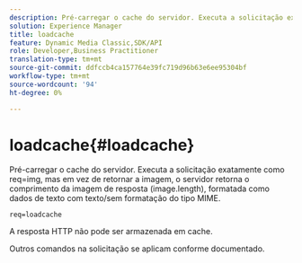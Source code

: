 ```yaml
---
description: Pré-carregar o cache do servidor. Executa a solicitação exatamente como req=img, mas em vez de retornar a imagem, o servidor retorna o comprimento da imagem de resposta (image.length), formatada como dados de texto com texto/sem formatação do tipo MIME.
solution: Experience Manager
title: loadcache
feature: Dynamic Media Classic,SDK/API
role: Developer,Business Practitioner
translation-type: tm+mt
source-git-commit: ddfccb4ca157764e39fc719d96b63e6ee95304bf
workflow-type: tm+mt
source-wordcount: '94'
ht-degree: 0%

---
```



# loadcache{#loadcache}

Pré-carregar o cache do servidor. Executa a solicitação exatamente como req=img, mas em vez de retornar a imagem, o servidor retorna o comprimento da imagem de resposta (image.length), formatada como dados de texto com texto/sem formatação do tipo MIME.

`req=loadcache`

A resposta HTTP não pode ser armazenada em cache.

Outros comandos na solicitação se aplicam conforme documentado.
